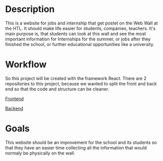 
# Description
This is a website for jobs and internship that get postet on the Web Wall at the HTL.
It should make life easier for students, companies, teachers. It's main purpose is, that students can look at this wall and see the most important information for Internships for the summer, or jobs after they finished the school, or further educational opportunities like a university.

# Workflow
So this project will be created with the framework React. There are 2 repositories to this project, because we wanted to split the front and back end so that the code and structure can be cleaner.

[Frontend](https://github.com/d-woegerbauer/job-info-wall-frontend)

[Backend](https://github.com/d-woegerbauer/job-info-wall-backend)

# Goals
This website should be an improvement for the school and its students so that they have an easier time collecting all the information that would normaly be physically on the wall.
